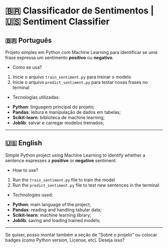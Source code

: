 # 🇧🇷 Classificador de Sentimentos | 🇺🇸 Sentiment Classifier

## 🇧🇷 Português

Projeto simples em Python com Machine Learning para identificar se uma frase expressa um sentimento **positivo** ou **negativo**.

* Como se usa?

1. Inicie o arquivo `train_sentiment.py` para treinar o modelo  
2. Inicie o arquivo `predict_sentiment.py` para testar novas frases no terminal

* Tecnologias utilizadas:
- **Python**: linguagem principal do projeto;  
- **Pandas**: leitura e manipulação de dados em tabelas;  
- **Scikit-learn**: biblioteca de machine learning;  
- **Joblib**: salvar e carregar modelos treinados;

---

## 🇺🇸 English

Simple Python project using Machine Learning to identify whether a sentence expresses a **positive** or **negative** sentiment.

* How to use?

1. Run the `train_sentiment.py` file to train the model  
2. Run the `predict_sentiment.py` file to test new sentences in the terminal

* Technologies used:
- **Python**: main language of the project;  
- **Pandas**: reading and handling tabular data;  
- **Scikit-learn**: machine learning library;  
- **Joblib**: saving and loading trained models;

---

Se quiser, posso montar também a seção de “Sobre o projeto” ou colocar badges (como Python version, License, etc). Deseja isso?
